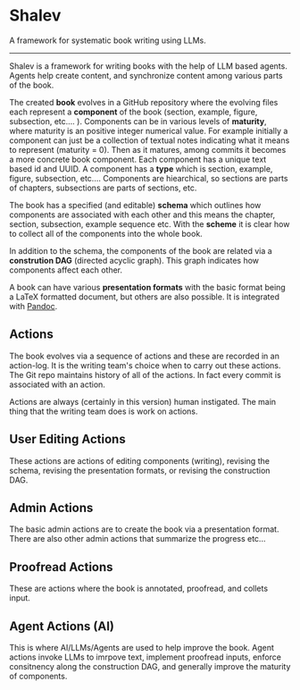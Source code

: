 # Shalev

A framework for systematic book writing using LLMs.

--- 

Shalev is a framework for writing books with the help of LLM based agents. Agents help create content, and synchronize content among various parts of the book. 

The created **book** evolves in a GitHub repository where the evolving files each represent a **component** of the book (section, example, figure, subsection, etc.... ). Components can be in various levels of **maturity**, where maturity is an positive integer numerical value. For example initially a component can just be a collection of textual notes indicating what it means to represent (maturity = 0). Then as it matures, among commits it becomes a more concrete book component. Each component has a unique text based id and UUID. A component has a **type** which is section, example, figure, subsection, etc.... Components are hiearchical, so sections are parts of chapters, subsections are parts of sections, etc.

The book has a specified (and editable) **schema** which outlines how components are associated with each other and this means the chapter, section, subsection, example sequence etc. With the **scheme** it is clear how to collect all of the components into the whole book. 

In addition to the schema, the components of the book are related via a **constrution DAG** (directed acyclic graph). This graph indicates how components affect each other.

A book can have various **presentation formats** with the basic format being a LaTeX formatted document, but others are also possible. It is integrated with [Pandoc](https://pandoc.org/).

## Actions

The book evolves via a sequence of actions and these are recorded in an action-log. It is the writing team's choice when to carry out these actions. The Git repo maintains history of all of the actions. In fact every commit is associated with an action.

Actions are always (certainly in this version) human instigated. The main thing that the writing team does is work on actions.

## User Editing Actions

These actions are actions of editing components (writing), revising the schema, revising the presentation formats, or revising the construction DAG. 

## Admin Actions

The basic admin actions are to create the book via a presentation format. There are also other admin actions that summarize the progress etc...

## Proofread Actions

These are actions where the book is annotated, proofread, and collets input.

## Agent Actions (AI)

This is where AI/LLMs/Agents are used to help improve the book. Agent actions invoke LLMs to imrpove text, implement proofread inputs, enforce consitnency along the construction DAG, and generally improve the maturity of components. 


